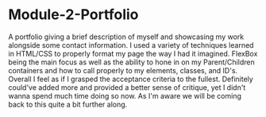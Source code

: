 # Module-2-Portfolio
A portfolio giving a brief description of myself and showcasing my work alongside some contact information. I used a variety of techniques learned in HTML/CSS to properly format my page the way I had it imagined. FlexBox being the main focus as well as the ability to hone in on my Parent/Children containers and how to call properly to my elements, classes, and ID's. Overall I feel as if I grasped the acceptance criteria to the fullest. Definitely could've added more and provided a better sense of critique, yet I didn't wanna spend much time doing so now. As I'm aware we will be coming back to this quite a bit further along. 



